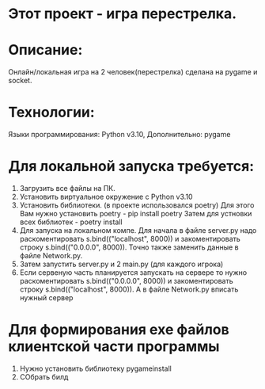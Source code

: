 # Этот проект - игра перестрелка.


# Описание:
Онлайн/локальная игра на 2 человек(перестрелка) сделана на pygame и socket.

# Технологии:

Языки программирования: Python v3.10,
Дополнительно: pygame

# Для локальной запуска требуется:
1. Загрузить все файлы на ПК.
2. Установить виртуальное окружение с Python v3.10
3. Установить библиотеки. (в проекте использовался poetry)
   Для этого Вам нужно установить poetry - pip install poetry
   Затем для устновки всех библиотек  -   poetry install
4. Для запуска на локальном компе. Для начала в файле server.py надо раскоментировать s.bind(("localhost", 8000)) и
закоментировать строку s.bind(("0.0.0.0", 8000)). Точно также заменить данные в файле Network.py.
5. Затем запустить server.py и 2 main.py (для каждого игрока)
6. Если сервеную часть планируется запускать на сервере то нужно раскоментировать s.bind(("0.0.0.0", 8000)) и
закоментировать строку s.bind(("localhost", 8000)). А в файле Network.py вписать нужный сервер

# Для формирования exe файлов клиентской части программы

1. Нужно установить библиотеку pygameinstall
2. СОбрать билд